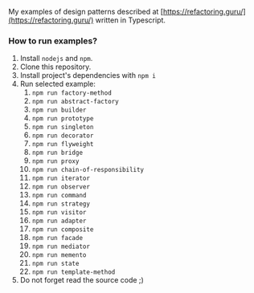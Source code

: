 My examples of design patterns described at [https://refactoring.guru/](https://refactoring.guru/) written in Typescript.

### How to run examples?
1. Install `nodejs` and `npm`.
1. Clone this repository.
1. Install project's dependencies with `npm i`
1. Run selected example:
    1. `npm run factory-method`
    1. `npm run abstract-factory`
    1. `npm run builder`
    1. `npm run prototype`
    1. `npm run singleton`
    1. `npm run decorator`
    1. `npm run flyweight`
    1. `npm run bridge`
    1. `npm run proxy`
    1. `npm run chain-of-responsibility`
    1. `npm run iterator`
    1. `npm run observer`
    1. `npm run command`
    1. `npm run strategy`
    1. `npm run visitor`
    1. `npm run adapter`
    1. `npm run composite`
    1. `npm run facade`
    1. `npm run mediator`
    1. `npm run memento`
    1. `npm run state`
    1. `npm run template-method`
1. Do not forget read the source code ;)